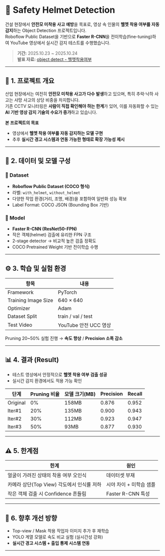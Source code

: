 # 🦺 Safety Helmet Detection

건설 현장에서 **안전모 미착용 사고 예방**을 목표로, 영상 속 인물의 **헬멧 착용 여부를 자동 감지**하는 Object Detection 프로젝트입니다.  
Roboflow Public Dataset을 기반으로 **Faster R-CNN**을 전이학습(fine-tuning)하여 YouTube 영상에서 실시간 감지 테스트를 수행했습니다.

> **기간:** 2025.10.23 ~ 2025.10.24  
> **발표 자료:** [object detect - 헬멧착용여부](https://github.com/pythoncide/safety-helmet-detection/blob/main/object%20detect%20-%20%ED%97%AC%EB%A9%A7%EC%B0%A9%EC%9A%A9%EC%97%AC%EB%B6%80.pdf)

---

## 🚨 1. 프로젝트 개요

산업 현장에서는 여전히 **안전모 미착용 사고가 다수 발생**하고 있으며, 특히 추락·낙하 사고는 사망 사고의 상당 비중을 차지합니다.  
기존 CCTV 모니터링은 **사람이 직접 확인해야 하는 한계**가 있어, 이를 자동화할 수 있는 **AI 기반 영상 감지 기술의 수요가 증가**하고 있습니다.

**본 프로젝트의 목표**  
- 영상에서 **헬멧 착용 여부를 자동 감지하는 모델 구현**  
- 추후 **실시간 경고 시스템과 연동 가능한 형태로 확장 가능성 제시**

---

## 📌 2. 데이터 및 모델 구성

### 📌 Dataset
- **Roboflow Public Dataset (COCO 형식)**
- 라벨: `with_helmet`, `without_helmet`
- 다양한 작업 환경(거리, 조명, 배경)을 포함하여 일반화 성능 확보
- Label Format: COCO JSON (Bounding Box 기반)

### 📌 Model
- **Faster R-CNN (ResNet50-FPN)**
- 작은 객체(helmet) 검출에 유리한 FPN 구조
- 2-stage detector → 비교적 높은 검출 정확도
- COCO Pretrained Weight 기반 전이학습 수행

---

## ⚙️ 3. 학습 및 실험 환경

| 항목 | 내용 |
|---|---|
| Framework | PyTorch |
| Training Image Size | 640 × 640 |
| Optimizer | Adam |
| Dataset Split | train / val / test |
| Test Video | YouTube 안전 UCC 영상 |

Pruning 20~50% 실험 진행 → **속도 향상** / **Precision 소폭 감소**

---

## 📊 4. 결과 (Result)

- 테스트 영상에서 안정적으로 **헬멧 착용 여부 검출 성공**
- 실시간 감지 환경에서도 적용 가능 확인

| 단계 | Pruning 비율 | 모델 크기(MB) | Precision | Recall |
|---|---|---|---|---|
| Original | 0% | 158MB | 0.876 | 0.952 |
| Iter#1 | 20% | 135MB | 0.900 | 0.943 |
| Iter#2 | 30% | 112MB | 0.923 | 0.947 |
| Iter#3 | 50% | 93MB | 0.877 | 0.930 |

---

## ⚠️ 5. 한계점

| 한계 | 원인 |
|---|---|
| 얼굴이 가려진 상태의 착용 여부 오인식 | 데이터셋 부재 |
| 카메라 상단(Top View) 각도에서 인식률 저하 | 시야 차이 + 미학습 샘플 |
| 작은 객체 검출 시 Confidence 흔들림 | Faster R-CNN 특성 |

---

## 🚀 6. 향후 개선 방향

- Top-view / Mask 착용 작업자 이미지 추가 후 재학습
- YOLO 계열 모델로 속도 비교 실험 (실시간성 강화)
- **실시간 경고 시스템 + 출입 통제 시스템 연동**

---

